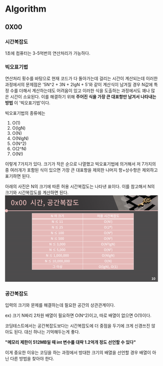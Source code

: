 # Algorithm

## 0X00
### 시간복잡도
1초에 컴퓨터는 3-5억번의 연산처리가 가능하다.
### 빅오표기법
연산처리 횟수를 바탕으로 현재 코드가 다 돌아가는데 걸리는 시간이 계산되는데
이러한 과정에서의 문제점은 '5N^2 + 3N + 2lgN + 5'와 같이 계산식이 남겨질 경우 
N값에 특정 수를 더해서 계산하는데도 어려움이 있고 이러한 식을 도출하는 과정에서도 꽤나 많은 시간이 소요된다.
이를 해결하기 위해 __주어진 식을 가장 큰 대표항만 남겨서 나타내는 방법__ 이 '빅오표기법'이다.

빅오표기법의 종류에는 
1) O(1)
2) O(lgN)
3) O(N)
4) O(NlgN)
5) O(N^2)
6) O(2^N)
7) O(N!)

이렇게 7가지가 있다. 크기가 작은 순으로 나열했고 빅오표기법에 의거해서 저 7가지의 중 여러개가 포함된 식이 있으면
가장 큰 대표항을 제외한 나머지 항+상수항은 제외하고 표기하면 된다.

아래의 사진은 N의 크기에 따른 허용 시간복잡도는 나타낸 표이다. 이를 참고해서 N의 크기와 시간복잡도를 계산하면 된다.
![바킹독 시간복잡도](https://github.com/ksw08/Algorithm/blob/main/img1.daumcdn.png)

### 공간복잡도
입력의 크기와 문제를 해결하는데 필요한 공간의 상관관계이다.

ex) 크기 N짜리 2차원 배열이 필요하면 O(N^2)이고, 따로 배열이 없으면 O(1)이다.

코딩테스트에서는 공간복잡도보다는 시간복잡도에 더 중점을 두기에 크게 신경쓰진 않아도 된다.
대신 하나는 기억해두는게 좋다. 

__"메모리 제한이 512MB일 때 int 변수를 대략 1.2억개 정도 선언할 수 있다"__

이게 중요한 이유는 코딩을 하는 과정에서 방대한 크기의 배열을 선언할 경우 배열이 아닌 다른 방법을 찾아야 한다.


